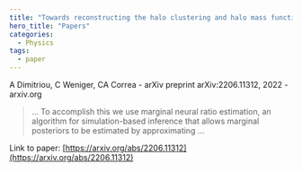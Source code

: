 ```yaml
---
title: "Towards reconstructing the halo clustering and halo mass function of N-body simulations using neural ratio estimation"
hero_title: "Papers"
categories:
  - Physics
tags:
  - paper
---
```

A Dimitriou, C Weniger, CA Correa - arXiv preprint arXiv:2206.11312, 2022 - arxiv.org



>… To accomplish this we use marginal neural ratio estimation, an algorithm for simulation-based inference that allows marginal posteriors to be estimated by approximating …

Link to paper: [https://arxiv.org/abs/2206.11312](https://arxiv.org/abs/2206.11312)
